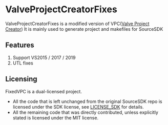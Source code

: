 # ValveProjectCreatorFixes
ValveProjectCreatorFixes is a modified version of VPC([Valve Project Creator](https://developer.valvesoftware.com/wiki/Valve_Project_Creator))
It is mainly used to generate project and makefiles for SourceSDK

## Features
1. Support VS2015 / 2017 / 2019
2. UTL fixes

## Licensing
FixedVPC is a dual-licensed project.  
* All the code that is left unchanged from the original SourceSDK
repo is licensed under the SDK license, see [LICENSE_SDK](LICENSE_SDK) for details.  
* All the remaining code that was directly contributed, unless explicitly
stated is licensed under the MIT license.


